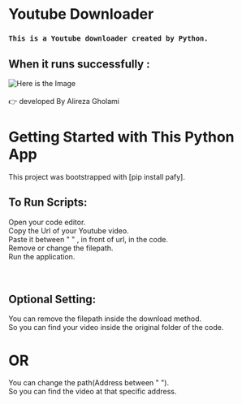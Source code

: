 # Youtube Downloader
### `This is a Youtube downloader created by Python.`
## When it runs successfully  :
![Here is the Image](https://imgur.com/IZm7A1b.jpg)
<br/><br/>
👉 developed By Alireza Gholami
# Getting Started with This Python App

This project was bootstrapped with [pip install pafy].

## To Run Scripts:

Open your code editor.\
Copy the Url of your Youtube video.\
Paste it between " " , in front of url, in the code.\
Remove or change the filepath.\
Run the application.\
<br/><br/>
## Optional Setting:

You can remove the filepath inside the download method.\
So you can find your video inside the original folder of the code.

# OR

You can change the path(Address between " ").\
So you can find the video at that specific address.



